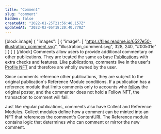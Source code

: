 ```yaml
---
title: "Comment"
slug: "comment"
hidden: false
createdAt: "2022-01-25T21:56:48.157Z"
updatedAt: "2022-02-06T18:20:40.770Z"
---
```


[block:image]
{
"images": [
{
"image": [
"https://files.readme.io/6527e50-illustration_comment.svg",
"illustration_comment.svg",
328,
240,
"#00501e"
]
}
]
}
[/block]
Comments allow users to provide additional commentary on other publications. They are treated the same as base [Publications](doc:publication) with extra checks and features. Like publications, comments live in the user's [Profile NFT](doc:profile) and therefore are wholly owned by the user.

Since comments reference other publications, they are subject to the original publication's Reference Module conditions. If a publication has a reference module that limits comments only to accounts who [follow](doc:follow) the original poster, and the commenter does not hold a Follow NFT, the transaction to comment will fail.

Just like regular publications, comments also have Collect and Reference Modules. Collect modules define how a comment can be minted into an NFT that references the comment's ContentURI. The Reference module contains logic that determines who can comment or mirror the new comment.
